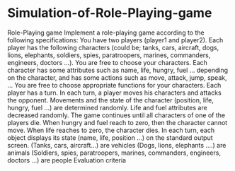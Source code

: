 # Simulation-of-Role-Playing-game
 Role-Playing game Implement a role-playing game according to the following specifications:   You have two players (player1 and player2). Each player has the following characters (could be; tanks, cars, aircraft, dogs, lions, elephants, soldiers, spies, paratroopers, marines, commanders, engineers, doctors …). You are free to choose your characters. Each character has some attributes such as name, life, hungry, fuel … depending on the character, and has some actions such as move, attack, jump, speak, … You are free to choose appropriate functions for your characters. Each player has a turn. In each turn, a player moves his characters and attacks the opponent. Movements and the state of the character (position, life, hungry, fuel …) are determined randomly. Life and fuel attributes are decreased randomly. The game continues until all characters of one of the players die. When hungry and fuel reach to zero, then the character cannot move. When life reaches to zero, the character dies. In each turn, each object displays its state (name, life, position …) on the standard output screen. (Tanks, cars, aircraft…) are vehicles (Dogs, lions, elephants ….) are animals (Soldiers, spies, paratroopers, marines, commanders, engineers, doctors …) are people Evaluation criteria
